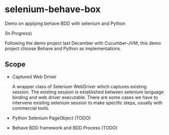 # selenium-behave-box

Demo on applying behave BDD with selenium and Python

(In Progress)

Following the demo project last December with Cucumber-JVM, this demo project choose Behave and Python as implementations.

## Scope

 - Captured Web Driver

   A wrapper class of Selenium WebDriver which captures existing session.
   The existing session is established between selenium language binding and web driver executable.
   There are some cases we have to intervene existing selenium session to make specific steps, usually with commercial tools.

 - Python Selenium PageObject
   (TODO)

 - Behave BDD framework and BDD Process
   (TODO)
